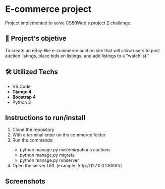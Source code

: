 <h1>E-commerce project </h1>
<p> Project implemented to solve CS50Web's project 2 challenge.<br>

<h2>🎯 Project's objetive</h2>
<p>To create an eBay-like e-commerce auction site that will allow users to post auction listings, place bids on listings, and add listings to a “watchlist.”</p>



<h2>🛠 Utilized Techs </h2>

<ul>
    <li>VS Code</li>
    <li><strong>Django 4</strong></li>
    <li><strong>Boostrap 4</strong></li>
    <li>Python 3</li>
</ul>

<h2>Instructions to run/install</h2>
<ol>
    <li>Clone the repository</li>
    <li>With a terminal enter on the commerce folder</li>
    <li>Run the commands:</li>
    <ul>
        <li> python manage.py makemigrations auctions</li>
        <li> python manage.py migrate</li>
        <li> python manage.py runserver</li>
    </ul>
    <li>Open the server URL (example: http://127.0.0.1:8000/) </li>
    


</ol>



<h2>Screenshots</h2>

